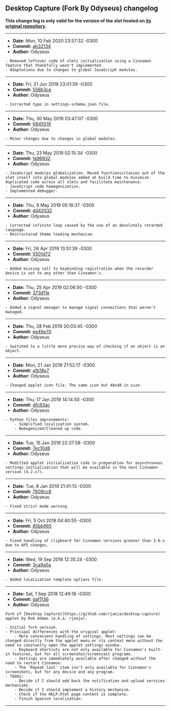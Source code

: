 ## Desktop Capture (Fork By Odyseus) changelog

**This change log is only valid for the version of the xlet hosted on [its original repository](https://gitlab.com/Odyseus/CinnamonTools).**

***

- **Date:** Mon, 10 Feb 2020 23:57:32 -0300
- **Commit:** [ab32134](https://gitlab.com/Odyseus/CinnamonTools/commit/ab32134)
- **Author:** Odyseus

```
- Removed leftover code of xlets initialization using a Cinnamon feature that thankfully wasn't implemented.
- Adaptations due to changes to global JavaScript modules.

```

***

- **Date:** Fri, 21 Jun 2019 23:01:59 -0300
- **Commit:** [556b3ce](https://gitlab.com/Odyseus/CinnamonTools/commit/556b3ce)
- **Author:** Odyseus

```
- Corrected typo in settings-schema.json file.

```

***

- **Date:** Thu, 30 May 2019 03:47:07 -0300
- **Commit:** [6845519](https://gitlab.com/Odyseus/CinnamonTools/commit/6845519)
- **Author:** Odyseus

```
- Minor changes due to changes in global modules.

```

***

- **Date:** Thu, 23 May 2019 02:15:34 -0300
- **Commit:** [fa96932](https://gitlab.com/Odyseus/CinnamonTools/commit/fa96932)
- **Author:** Odyseus

```
- JavaScript modules globalization. Moved functions/classes out of the xlet itself into global modules added at build time to minimize duplicated code across all xlets and facilitate maintenance.
- JavaScript code homogenization.
- Implemented debugger.

```

***

- **Date:** Thu, 9 May 2019 05:18:37 -0300
- **Commit:** [dd42032](https://gitlab.com/Odyseus/CinnamonTools/commit/dd42032)
- **Author:** Odyseus

```
- Corrected infinite loop caused by the use of an absolutely retarded language.
- Restructured theme loading mechanism.

```

***

- **Date:** Fri, 26 Apr 2019 13:51:39 -0300
- **Commit:** [5501d72](https://gitlab.com/Odyseus/CinnamonTools/commit/5501d72)
- **Author:** Odyseus

```
- Added missing call to keybinding registration when the recorder device is set to any other than Cinnamon's.

```

***

- **Date:** Thu, 25 Apr 2019 02:06:50 -0300
- **Commit:** [373d11e](https://gitlab.com/Odyseus/CinnamonTools/commit/373d11e)
- **Author:** Odyseus

```
- Added a signal manager to manage signal connections that weren't managed.

```

***

- **Date:** Thu, 28 Feb 2019 20:03:45 -0300
- **Commit:** [ee49e70](https://gitlab.com/Odyseus/CinnamonTools/commit/ee49e70)
- **Author:** Odyseus

```
- Switched to a little more precise way of checking if an object is an object.

```

***

- **Date:** Mon, 21 Jan 2019 21:52:17 -0300
- **Commit:** [a1b18e7](https://gitlab.com/Odyseus/CinnamonTools/commit/a1b18e7)
- **Author:** Odyseus

```
- Changed applet icon file. The same icon but 48x48 in size.

```

***

- **Date:** Thu, 17 Jan 2019 14:14:50 -0300
- **Commit:** [dfc83ac](https://gitlab.com/Odyseus/CinnamonTools/commit/dfc83ac)
- **Author:** Odyseus

```
- Python files improvements:
    - Simplified localization system.
    - Homogenized/Cleaned up code.

```

***

- **Date:** Tue, 15 Jan 2019 22:37:58 -0300
- **Commit:** [7ec10d8](https://gitlab.com/Odyseus/CinnamonTools/commit/7ec10d8)
- **Author:** Odyseus

```
- Modified applet initialization code in preparation for asynchronous settings initialization that will be available in the next Cinnamon version (4.2.x?).

```

***

- **Date:** Tue, 8 Jan 2019 21:41:13 -0300
- **Commit:** [7609cc8](https://gitlab.com/Odyseus/CinnamonTools/commit/7609cc8)
- **Author:** Odyseus

```
- Fixed strict mode warning.

```

***

- **Date:** Fri, 5 Oct 2018 04:40:55 -0300
- **Commit:** [85bb665](https://gitlab.com/Odyseus/CinnamonTools/commit/85bb665)
- **Author:** Odyseus

```
- Fixed handling of clipboard for Cinnamon versions greater than 3.6.x due to API changes.

```

***

- **Date:** Wed, 19 Sep 2018 12:35:24 -0300
- **Commit:** [3ca9a5a](https://gitlab.com/Odyseus/CinnamonTools/commit/3ca9a5a)
- **Author:** Odyseus

```
- Added localization template options file.

```

***

- **Date:** Sat, 1 Sep 2018 12:49:18 -0300
- **Commit:** [daf1136](https://gitlab.com/Odyseus/CinnamonTools/commit/daf1136)
- **Author:** Odyseus

```
Fork of [Desktop Capture](https://github.com/rjanja/desktop-capture) applet by Rob Adams (a.k.a. rjanja).

- Initial fork version.
- Principal differences with the original applet:
    - More convenient handling of settings. Most settings can be changed directly from the applet menu or its context menu without the need to constantly open the applet settings window.
    - Keyboard shortcuts are not only available for Cinnamon's built-in features, but for all screenshot/screencast programs.
    - Settings are immediately available after changed without the need to restart Cinnamon.
    - The 'Repeat last' item isn't only available for Cinnamon's screenshots, but for any device and any program.
- TODOs:
    - Decide if I should add back the notification and upload services mechanisms.
    - Decide if I should implement a history mechanism.
    - Check if the HELP.html page content is complete.
    - Finish Spanish localization.

```

***
